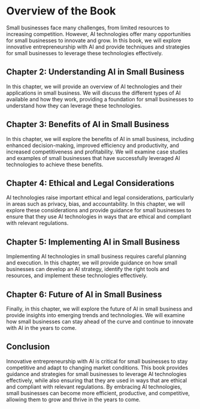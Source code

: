 Overview of the Book
=============================================

Small businesses face many challenges, from limited resources to increasing competition. However, AI technologies offer many opportunities for small businesses to innovate and grow. In this book, we will explore innovative entrepreneurship with AI and provide techniques and strategies for small businesses to leverage these technologies effectively.

Chapter 2: Understanding AI in Small Business
---------------------------------------------

In this chapter, we will provide an overview of AI technologies and their applications in small business. We will discuss the different types of AI available and how they work, providing a foundation for small businesses to understand how they can leverage these technologies.

Chapter 3: Benefits of AI in Small Business
-------------------------------------------

In this chapter, we will explore the benefits of AI in small business, including enhanced decision-making, improved efficiency and productivity, and increased competitiveness and profitability. We will examine case studies and examples of small businesses that have successfully leveraged AI technologies to achieve these benefits.

Chapter 4: Ethical and Legal Considerations
-------------------------------------------

AI technologies raise important ethical and legal considerations, particularly in areas such as privacy, bias, and accountability. In this chapter, we will explore these considerations and provide guidance for small businesses to ensure that they use AI technologies in ways that are ethical and compliant with relevant regulations.

Chapter 5: Implementing AI in Small Business
--------------------------------------------

Implementing AI technologies in small business requires careful planning and execution. In this chapter, we will provide guidance on how small businesses can develop an AI strategy, identify the right tools and resources, and implement these technologies effectively.

Chapter 6: Future of AI in Small Business
-----------------------------------------

Finally, in this chapter, we will explore the future of AI in small business and provide insights into emerging trends and technologies. We will examine how small businesses can stay ahead of the curve and continue to innovate with AI in the years to come.

Conclusion
----------

Innovative entrepreneurship with AI is critical for small businesses to stay competitive and adapt to changing market conditions. This book provides guidance and strategies for small businesses to leverage AI technologies effectively, while also ensuring that they are used in ways that are ethical and compliant with relevant regulations. By embracing AI technologies, small businesses can become more efficient, productive, and competitive, allowing them to grow and thrive in the years to come.
